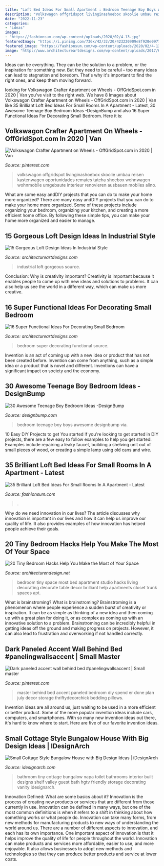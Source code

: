 ```yaml
---
title: "Loft Bed Ideas For Small Apartment : Bedroom Teenage Boy Boys Awesome Designbump Via"
description: "Volkswagon offgridspot livinginashoebox skoolie umbau reisen kastenwagen oportunidades remates tatcha shoebox wohnwagen wohnmobile umgebaute interieur renovieren ausbauen mobiles alino"
date: "2022-11-23"
categories:
- "ideas"
images:
- "https://fashionsum.com/wp-content/uploads/2020/02/4-13.jpg"
featuredImage: "https://i.pinimg.com/736x/42/32/20/423220909e8f920e0977c3e2d2e84433.jpg"
featured_image: "https://fashionsum.com/wp-content/uploads/2020/02/4-13.jpg"
image: "http://www.architectureartdesigns.com/wp-content/uploads/2017/02/3-39-630x473.jpg"
---
```



Ideas can be everything. They can be the solution to a problem, or the inspiration for something new. But they need to be careful – too many ideas can lead to stagnation and boredom. That's why it's important to find the right ones, and keep them moving forward.

	

		
looking for Volkswagon Crafter Apartment on Wheels - OffGridSpot.com in 2020 | Van you've visit to the right web. We have 8 Images about Volkswagon Crafter Apartment on Wheels - OffGridSpot.com in 2020 | Van like 35 Brilliant Loft Bed Ideas For Small Rooms In A Apartment - Latest, 30 Awesome Teenage Boy Bedroom Ideas -DesignBump and also 16 Super Functional Ideas For Decorating Small Bedroom. Here it is:
		
    
## Volkswagon Crafter Apartment On Wheels - OffGridSpot.com In 2020 | Van

<img loading=lazy src="https://i.pinimg.com/736x/42/32/20/423220909e8f920e0977c3e2d2e84433.jpg" onerror="this.onerror=null;this.src='https://tse4.mm.bing.net/th?id=OIP.Hacfjajd8L1JdjoFdObdGwHaJ3&amp;pid=15.1';" alt="Volkswagon Crafter Apartment on Wheels - OffGridSpot.com in 2020 | Van">

_Source: pinterest.com_

>volkswagon offgridspot livinginashoebox skoolie umbau reisen kastenwagen oportunidades remates tatcha shoebox wohnwagen wohnmobile umgebaute interieur renovieren ausbauen mobiles alino. 

	

What are some easy andDIY projects that you can do to make your home more organized?
There are many easy andDIY projects that you can do to make your home more organized. Some of these projects include organizing your bedroom, organizing your kitchen, and creating a more efficient home office. By following these simple tips, you can make your home more organized and easier to manage.

    
## 15 Gorgeous Loft Design Ideas In Industrial Style

<img loading=lazy src="https://www.architectureartdesigns.com/wp-content/uploads/2015/06/111.jpg" onerror="this.onerror=null;this.src='https://tse1.mm.bing.net/th?id=OIP.D0lbHkN0JWUnEbFQu4NO1QHaE0&amp;pid=15.1';" alt="15 Gorgeous Loft Design Ideas In Industrial Style">

_Source: architectureartdesigns.com_

>industrial loft gorgeous source. 

	

Conclusion: Why is creativity important?
Creativity is important because it enables people to come up with new ideas and solutions to problems. It can also help us see the world in a different way, which can make us more creative.

    
## 16 Super Functional Ideas For Decorating Small Bedroom

<img loading=lazy src="http://www.architectureartdesigns.com/wp-content/uploads/2017/02/3-39-630x473.jpg" onerror="this.onerror=null;this.src='https://tse1.mm.bing.net/th?id=OIP.9mJrnkobsUTUM1T3OXiVlQHaFj&amp;pid=15.1';" alt="16 Super Functional Ideas For Decorating Small Bedroom">

_Source: architectureartdesigns.com_

>bedroom super decorating functional source. 

	

Invention is an act of coming up with a new idea or product that has not been created before. Invention can come from anything, such as a simple idea or a product that is novel and different. Inventions can have a significant impact on society and the economy.

    
## 30 Awesome Teenage Boy Bedroom Ideas -DesignBump

<img loading=lazy src="https://cdn.designbump.com/wp-content/uploads/2014/10/teenage-boys-bedroom-ideas-026.jpg" onerror="this.onerror=null;this.src='https://tse4.mm.bing.net/th?id=OIP.l6WhONJrwT4HPNl5xEItpQHaKW&amp;pid=15.1';" alt="30 Awesome Teenage Boy Bedroom Ideas -DesignBump">

_Source: designbump.com_

>bedroom teenage boy boys awesome designbump via. 

	

10 Easy DIY Projects to get You started
If you're looking to get started in DIY projects, there are a few easy to follow examples to help you get started. Examples include repairing a leaky faucet, building a shelving unit out of small pieces of wood, or creating a simple lamp using old cans and wire.

    
## 35 Brilliant Loft Bed Ideas For Small Rooms In A Apartment - Latest

<img loading=lazy src="https://fashionsum.com/wp-content/uploads/2020/02/4-13.jpg" onerror="this.onerror=null;this.src='https://tse1.mm.bing.net/th?id=OIP.6hO_YnRs2-8ZO0telXmQzQHaJQ&amp;pid=15.1';" alt="35 Brilliant Loft Bed Ideas For Small Rooms In A Apartment - Latest">

_Source: fashionsum.com_

>. 

	

Why do we need innovation in our lives?
The article discusses why innovation is important in our lives and how it can help us improve our quality of life. It also provides examples of how innovation has helped people achieve their goals.

    
## 20 Tiny Bedroom Hacks Help You Make The Most Of Your Space

<img loading=lazy src="http://cdn.architecturendesign.net/wp-content/uploads/2014/09/brilliant-ideas-for-tiny-bedroom-3.jpg" onerror="this.onerror=null;this.src='https://tse4.mm.bing.net/th?id=OIP.NwGbqJJzj9FTGxzvawxOUgHaKu&amp;pid=15.1';" alt="20 Tiny Bedroom Hacks Help You Make the Most of Your Space">

_Source: architecturendesign.net_

>bedroom tiny space most bed apartment studio hacks living decorating decorate table decor brilliant help apartments closet trunk spaces apt. 

	

What is brainstroming?
What is brainstroming? Brainstroming is a phenomenon where people experience a sudden burst of creativity or inspiration. It can be as simple as thinking of a new idea and then coming up with a great plan for doing it, or as complex as coming up with an innovative solution to a problem. Brainstroming can be incredibly helpful in getting ideas off the ground and making progress on projects. However, it can also lead to frustration and overworking if not handled correctly.

    
## Dark Paneled Accent Wall Behind Bed #panelingwallsaccent | Small Master

<img loading=lazy src="https://i.pinimg.com/736x/85/3a/ad/853aadf9d0510d1ff2a1a51cc602633a.jpg" onerror="this.onerror=null;this.src='https://tse3.mm.bing.net/th?id=OIP.Iq-8FiFGV0BIha9nRZR6xQHaLH&amp;pid=15.1';" alt="Dark paneled accent wall behind bed #panelingwallsaccent | Small master">

_Source: pinterest.com_

>master behind bed accent paneled bedroom diy spend er done plan july decor storage thriftydecorchick bedding pillows. 

	

Invention ideas are all around us, just waiting to be used in a more efficient or better product. Some of the more popular invention ideas include cars, computers, and smartphones. With so many new invention ideas out there, it's hard to know where to start. Here are five of our favorite invention ideas.

    
## Small Cottage Style Bungalow House With Big Design Ideas | IDesignArch

<img loading=lazy src="https://www.idesignarch.com/wp-content/uploads/Stylish-Cottage-Style-Bungalow-Home_9.jpg" onerror="this.onerror=null;this.src='https://tse4.mm.bing.net/th?id=OIP.62Kn80hhlYWc-8KPfwv_2gHaLH&amp;pid=15.1';" alt="Small Cottage Style Bungalow House with Big Design Ideas | iDesignArch">

_Source: idesignarch.com_

>bathroom tiny cottage bungalow napa toilet bathrooms interior built designs shelf valley guest bath hgtv friendly storage decorating vanity idesignarch. 

	

Innovation Defined: What are some basics about it?
Innovation is the process of creating new products or services that are different from those currently in use. Innovation can be defined in many ways, but one of the most common definitions is when it refers to a shift in thinking about how something works or what people do. Innovation can take many forms, from new methods for manufacturing products to new ways of understanding the world around us. There are a number of different aspects to innovation, and each has its own importance.
One important aspect of innovation is that it helps improve the quality of life for people throughout the world. Innovation can make products and services more affordable, easier to use, and more enjoyable. It also allows businesses to adopt new methods and technologies so that they can produce better products and service at lower costs.

